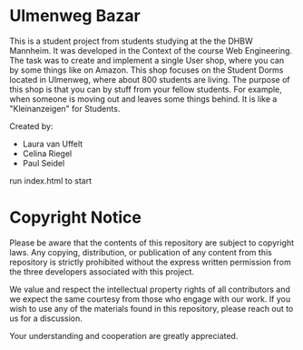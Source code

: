 # Ulmenweg Bazar

This is a student project from students studying at the the DHBW Mannheim. It was developed in the Context of the course Web Engineering.
The task was to create and implement a single User shop, where you can by some things like on Amazon.
This shop focuses on the Student Dorms located in Ulmenweg, where about 800 students are living. The purpose of this shop is that you can by stuff from your fellow students.
For example, when someone is moving out and leaves some things behind. It is like a "Kleinanzeigen" for Students.

Created by:
  - Laura van Uffelt
  - Celina Riegel
  - Paul Seidel

run index.html to start


# Copyright Notice
Please be aware that the contents of this repository are subject to copyright laws. Any copying, distribution, or publication of any content from this repository is strictly
prohibited without the express written permission from the three developers associated with this project.

We value and respect the intellectual property rights of all contributors and we expect the same courtesy from those who engage with our work. If you wish to use any of the
materials found in this repository, please reach out to us for a discussion.

Your understanding and cooperation are greatly appreciated.
